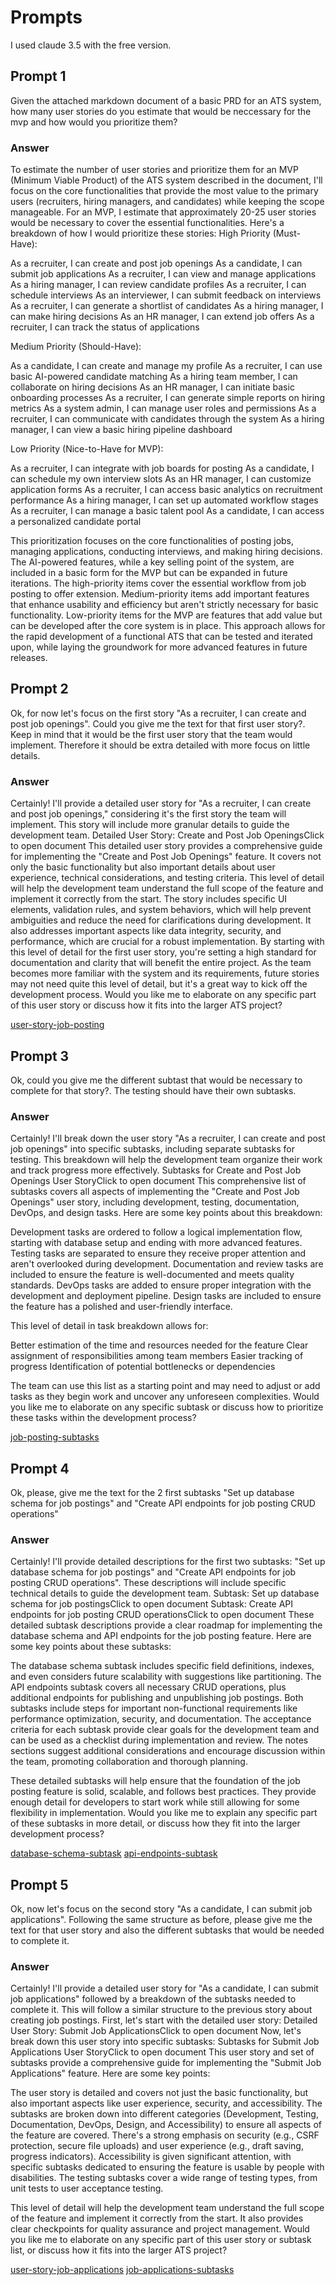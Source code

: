 # Prompts

I used claude 3.5 with the free version.

## Prompt 1


Given the attached markdown document of a basic PRD for an ATS system, how many user stories do you estimate that would be neccessary for the mvp and how would you prioritize them?

### Answer

To estimate the number of user stories and prioritize them for an MVP (Minimum Viable Product) of the ATS system described in the document, I'll focus on the core functionalities that provide the most value to the primary users (recruiters, hiring managers, and candidates) while keeping the scope manageable.
For an MVP, I estimate that approximately 20-25 user stories would be necessary to cover the essential functionalities. Here's a breakdown of how I would prioritize these stories:
High Priority (Must-Have):

As a recruiter, I can create and post job openings
As a candidate, I can submit job applications
As a recruiter, I can view and manage applications
As a hiring manager, I can review candidate profiles
As a recruiter, I can schedule interviews
As an interviewer, I can submit feedback on interviews
As a recruiter, I can generate a shortlist of candidates
As a hiring manager, I can make hiring decisions
As an HR manager, I can extend job offers
As a recruiter, I can track the status of applications

Medium Priority (Should-Have):

As a candidate, I can create and manage my profile
As a recruiter, I can use basic AI-powered candidate matching
As a hiring team member, I can collaborate on hiring decisions
As an HR manager, I can initiate basic onboarding processes
As a recruiter, I can generate simple reports on hiring metrics
As a system admin, I can manage user roles and permissions
As a recruiter, I can communicate with candidates through the system
As a hiring manager, I can view a basic hiring pipeline dashboard

Low Priority (Nice-to-Have for MVP):

As a recruiter, I can integrate with job boards for posting
As a candidate, I can schedule my own interview slots
As an HR manager, I can customize application forms
As a recruiter, I can access basic analytics on recruitment performance
As a hiring manager, I can set up automated workflow stages
As a recruiter, I can manage a basic talent pool
As a candidate, I can access a personalized candidate portal

This prioritization focuses on the core functionalities of posting jobs, managing applications, conducting interviews, and making hiring decisions. The AI-powered features, while a key selling point of the system, are included in a basic form for the MVP but can be expanded in future iterations.
The high-priority items cover the essential workflow from job posting to offer extension. Medium-priority items add important features that enhance usability and efficiency but aren't strictly necessary for basic functionality. Low-priority items for the MVP are features that add value but can be developed after the core system is in place.
This approach allows for the rapid development of a functional ATS that can be tested and iterated upon, while laying the groundwork for more advanced features in future releases.

## Prompt 2

Ok, for now let's focus on the first story "As a recruiter, I can create and post job openings".
Could you give me the text for that first user story?. Keep in mind that it would be the first user story that the team would implement. Therefore it should be extra detailed with more focus on little details.

### Answer

Certainly! I'll provide a detailed user story for "As a recruiter, I can create and post job openings," considering it's the first story the team will implement. This story will include more granular details to guide the development team.
Detailed User Story: Create and Post Job OpeningsClick to open document
This detailed user story provides a comprehensive guide for implementing the "Create and Post Job Openings" feature. It covers not only the basic functionality but also important details about user experience, technical considerations, and testing criteria. This level of detail will help the development team understand the full scope of the feature and implement it correctly from the start.
The story includes specific UI elements, validation rules, and system behaviors, which will help prevent ambiguities and reduce the need for clarifications during development. It also addresses important aspects like data integrity, security, and performance, which are crucial for a robust implementation.
By starting with this level of detail for the first user story, you're setting a high standard for documentation and clarity that will benefit the entire project. As the team becomes more familiar with the system and its requirements, future stories may not need quite this level of detail, but it's a great way to kick off the development process.
Would you like me to elaborate on any specific part of this user story or discuss how it fits into the larger ATS project?

[user-story-job-posting](/user-stories/job-posting/user-story-job-posting.md)

## Prompt 3

Ok, could you give me the different subtast that would be necessary to complete for that story?. The testing should have their own subtasks.

### Answer

Certainly! I'll break down the user story "As a recruiter, I can create and post job openings" into specific subtasks, including separate subtasks for testing. This breakdown will help the development team organize their work and track progress more effectively.
Subtasks for Create and Post Job Openings User StoryClick to open document
This comprehensive list of subtasks covers all aspects of implementing the "Create and Post Job Openings" user story, including development, testing, documentation, DevOps, and design tasks. Here are some key points about this breakdown:

Development tasks are ordered to follow a logical implementation flow, starting with database setup and ending with more advanced features.
Testing tasks are separated to ensure they receive proper attention and aren't overlooked during development.
Documentation and review tasks are included to ensure the feature is well-documented and meets quality standards.
DevOps tasks are added to ensure proper integration with the development and deployment pipeline.
Design tasks are included to ensure the feature has a polished and user-friendly interface.

This level of detail in task breakdown allows for:

Better estimation of the time and resources needed for the feature
Clear assignment of responsibilities among team members
Easier tracking of progress
Identification of potential bottlenecks or dependencies

The team can use this list as a starting point and may need to adjust or add tasks as they begin work and uncover any unforeseen complexities.
Would you like me to elaborate on any specific subtask or discuss how to prioritize these tasks within the development process?

[job-posting-subtasks](/user-stories/job-posting/job-posting-subtasks.md)

## Prompt 4

Ok, please, give me the text for the 2 first subtasks "Set up database schema for job postings" and "Create API endpoints for job posting CRUD operations"

### Answer

Certainly! I'll provide detailed descriptions for the first two subtasks: "Set up database schema for job postings" and "Create API endpoints for job posting CRUD operations". These descriptions will include specific technical details to guide the development team.
Subtask: Set up database schema for job postingsClick to open document
Subtask: Create API endpoints for job posting CRUD operationsClick to open document
These detailed subtask descriptions provide a clear roadmap for implementing the database schema and API endpoints for the job posting feature. Here are some key points about these subtasks:

The database schema subtask includes specific field definitions, indexes, and even considers future scalability with suggestions like partitioning.
The API endpoints subtask covers all necessary CRUD operations, plus additional endpoints for publishing and unpublishing job postings.
Both subtasks include steps for important non-functional requirements like performance optimization, security, and documentation.
The acceptance criteria for each subtask provide clear goals for the development team and can be used as a checklist during implementation and review.
The notes sections suggest additional considerations and encourage discussion within the team, promoting collaboration and thorough planning.

These detailed subtasks will help ensure that the foundation of the job posting feature is solid, scalable, and follows best practices. They provide enough detail for developers to start work while still allowing for some flexibility in implementation.
Would you like me to explain any specific part of these subtasks in more detail, or discuss how they fit into the larger development process?


[database-schema-subtask](/user-stories/job-posting/subtasks/database-schema-subtask.md)
[api-endpoints-subtask](/user-stories/job-posting/subtasks/api-endpoints-subtask.md)

## Prompt 5

Ok, now let's focus on the second story "As a candidate, I can submit job applications". Following the same structure as before, please give me the text for that user story and also the different subtasks that would be needed to complete it.

### Answer

Certainly! I'll provide a detailed user story for "As a candidate, I can submit job applications" followed by a breakdown of the subtasks needed to complete it. This will follow a similar structure to the previous story about creating job postings.
First, let's start with the detailed user story:
Detailed User Story: Submit Job ApplicationsClick to open document
Now, let's break down this user story into specific subtasks:
Subtasks for Submit Job Applications User StoryClick to open document
This user story and set of subtasks provide a comprehensive guide for implementing the "Submit Job Applications" feature. Here are some key points:

The user story is detailed and covers not just the basic functionality, but also important aspects like user experience, security, and accessibility.
The subtasks are broken down into different categories (Development, Testing, Documentation, DevOps, Design, and Accessibility) to ensure all aspects of the feature are covered.
There's a strong emphasis on security (e.g., CSRF protection, secure file uploads) and user experience (e.g., draft saving, progress indicators).
Accessibility is given significant attention, with specific subtasks dedicated to ensuring the feature is usable by people with disabilities.
The testing subtasks cover a wide range of testing types, from unit tests to user acceptance testing.

This level of detail will help the development team understand the full scope of the feature and implement it correctly from the start. It also provides clear checkpoints for quality assurance and project management.
Would you like me to elaborate on any specific part of this user story or subtask list, or discuss how it fits into the larger ATS project?

[user-story-job-applications](/user-stories/job-applications/user-story-submit-application.md)
[job-applications-subtasks](/user-stories/job-applications/job-application-subtasks.md)